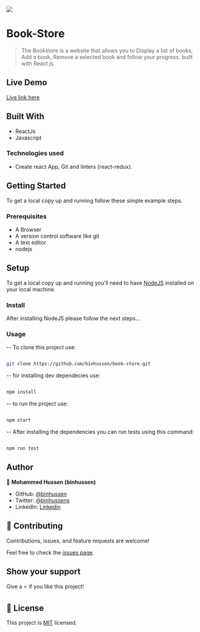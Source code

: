 ![](https://img.shields.io/badge/Microverse-blueviolet)

# Book-Store

> The Bookstore is a website that allows you  to Display a list of books, Add a book, Remove a selected book and follow your progress. built with React.js

## Live Demo

[Live link here](https://binhussen.github.io/book-store/)


## Built With

- ReactJs
- Javascript
  

### Technologies used

- Create react App, Git and  linters (react-redux).

  
## Getting Started

To get a local copy up and running follow these simple example steps.


### Prerequisites

- A Browser
- A version control software like git
- A text editor
- nodejs


## Setup

To get a local copy up and running you'll need to have [NodeJS](https://nodejs.org/en/download/) installed on your local machine.


### Install

After installing NodeJS please follow the next steps...

  

### Usage

-- To clone this project use:
```bash

git clone https://github.com/binhussen/book-store.git

```
-- for installing dev dependecies use:

```bash

npm install

```

-- to run the project use:

```bash

npm start

```

-- After installing the dependencies you can run tests using this command:

```bash

npm run test

```

## Author

👤 **Mohammed Hussen (binhussen)**

- GitHub: [@binhussen](https://github.com/binhussen)
- Twitter: [@binhussens](https://twitter.com/binhussens)
- LinkedIn: [Linkedin](https://www.linkedin.com/in/binhussen/)
  

## 🤝 Contributing

  

Contributions, issues, and feature requests are welcome!

  

Feel free to check the [issues page](../../issues/).

  

## Show your support

  

Give a ⭐️ if you like this project!

  

## 📝 License

  

This project is [MIT](./LICENSE.md) licensed.
